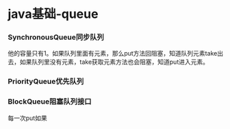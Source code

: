 # java基础-queue

### SynchronousQueue同步队列

他的容量只有1。如果队列里面有元素，那么put方法回阻塞，知道队列元素take出去，如果队列里没有元素，take获取元素方法也会阻塞，知道put进入元素。

### PriorityQueue优先队列

### BlockQueue阻塞队列接口


每一次put如果